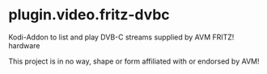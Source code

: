# plugin.video.fritz-dvbc
Kodi-Addon to list and play DVB-C streams supplied by AVM FRITZ! hardware

This project is in no way, shape or form affiliated with or endorsed by AVM!